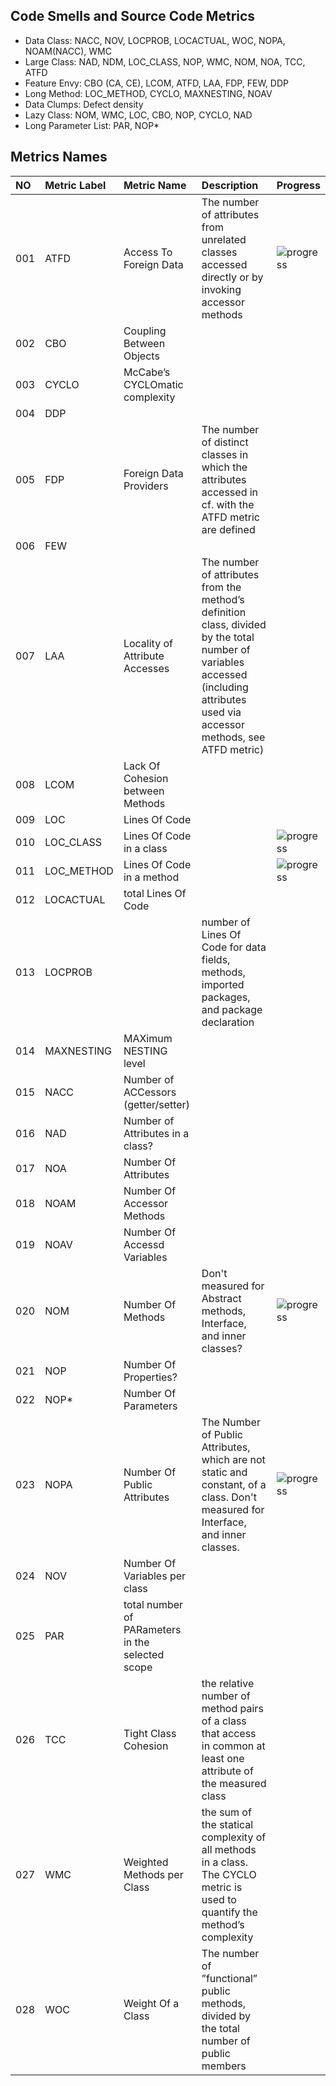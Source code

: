 ## Code Smells and Source Code Metrics

* Data Class: NACC, NOV, LOCPROB, LOCACTUAL, WOC, NOPA, NOAM(NACC), WMC
* Large Class: NAD, NDM, LOC\_CLASS, NOP, WMC, NOM, NOA, TCC, ATFD
* Feature Envy: CBO (CA, CE), LCOM, ATFD, LAA, FDP, FEW, DDP
* Long Method: LOC\_METHOD, CYCLO, MAXNESTING, NOAV
* Data Clumps: Defect density
* Lazy Class: NOM, WMC, LOC, CBO, NOP, CYCLO, NAD
* Long Parameter List: PAR, NOP*

## Metrics Names

| NO | Metric Label | Metric Name | Description | Progress |
|:-----|:-----|:-----|:------|:-----|
| 001 | ATFD | Access To Foreign Data | The number of attributes from unrelated classes accessed directly or by invoking accessor methods | ![progress](http://progressed.io/bar/5?title=lht) |
| 002 | CBO | Coupling Between Objects |  |  |
| 003 | CYCLO | McCabe’s CYCLOmatic complexity |  |  |
| 004 | DDP |  |  |  |
| 005 | FDP | Foreign Data Providers | The number of distinct classes in which the attributes accessed in cf. with the ATFD metric are defined |  |
| 006 | FEW |  |  |  |
| 007 | LAA | Locality of Attribute Accesses | The number of attributes from the method’s definition class, divided by the total number of variables accessed (including attributes used via accessor methods, see ATFD metric) |  |
| 008 | LCOM | Lack Of Cohesion between Methods |  |  |
| 009 | LOC | Lines Of Code |  |  |
| 010 | LOC_CLASS | Lines Of Code in a class |  |![progress](http://progressed.io/bar/100?title=neo)   |
| 011 | LOC_METHOD | Lines Of Code in a method |  | ![progress](http://progressed.io/bar/100?title=neo) |
| 012 | LOCACTUAL | total Lines Of Code |  |  |
| 013 | LOCPROB |  | number of Lines Of Code for data fields, methods, imported packages, and package declaration |  |
| 014 | MAXNESTING | MAXimum NESTING level |  |  |
| 015 | NACC | Number of ACCessors (getter/setter) |  |  |
| 016 | NAD | Number of Attributes in a class? |  |  |
| 017 | NOA | Number Of Attributes |  |  |
| 018 | NOAM | Number Of Accessor Methods |  |  |
| 019 | NOAV | Number Of Accessd Variables |  |  |
| 020 | NOM | Number Of Methods | Don't measured for Abstract methods, Interface, and inner classes? | ![progress](http://progressed.io/bar/100?title=lht) |
| 021 | NOP | Number Of Properties? |  |  |
| 022 | NOP* | Number Of Parameters |  |  |
| 023 | NOPA | Number Of Public Attributes | The Number of Public Attributes, which are not static and constant, of a class. Don't measured for Interface, and inner classes. | ![progress](http://progressed.io/bar/100?title=lht) |
| 024 | NOV | Number Of Variables per class |  |  |
| 025 | PAR | total number of PARameters in the selected scope |  |  |
| 026 | TCC | Tight Class Cohesion | the relative number of method pairs of a class that access in common at least one attribute of the measured class |  |
| 027 | WMC | Weighted Methods per Class |  the sum of the statical complexity of all methods in a class. The CYCLO metric is used to quantify the method’s complexity |  |
| 028 | WOC | Weight Of a Class | The number of ”functional” public methods, divided by the total number of public members |  |